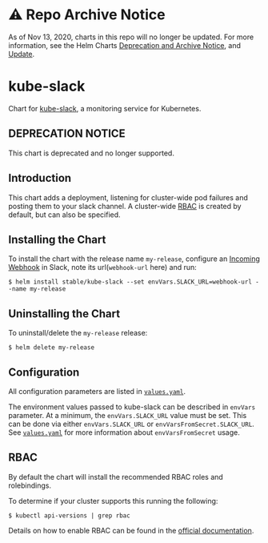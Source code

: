 # ⚠️ Repo Archive Notice

As of Nov 13, 2020, charts in this repo will no longer be updated.
For more information, see the Helm Charts [Deprecation and Archive Notice](https://github.com/nholuongut/Helmcharts#%EF%B8%8F-deprecation-and-archive-notice), and [Update](https://helm.sh/blog/charts-repo-deprecation/).

# kube-slack

Chart for [kube-slack](https://github.com/wongnai/kube-slack), a monitoring service for Kubernetes.

## DEPRECATION NOTICE

This chart is deprecated and no longer supported.

## Introduction

This chart adds a deployment, listening for cluster-wide pod failures and posting them to your slack channel. A cluster-wide [RBAC](https://kubernetes.io/docs/admin/authorization/rbac/) is created by default, but can also be specified.

## Installing the Chart

To install the chart with the release name `my-release`, configure an [Incoming Webhook](https://my.slack.com/apps/A0F7XDUAZ-incoming-webhooks) in Slack, note its url(`webhook-url` here) and run:

```console
$ helm install stable/kube-slack --set envVars.SLACK_URL=webhook-url --name my-release
```

## Uninstalling the Chart

To uninstall/delete the `my-release` release:

```console
$ helm delete my-release
```

## Configuration

All configuration parameters are listed in [`values.yaml`](values.yaml).

The environment values passed to kube-slack can be described in `envVars` parameter. At a minimum, the `envVars.SLACK_URL` value must be set. This can be done via either `envVars.SLACK_URL` or `envVarsFromSecret.SLACK_URL`. See [`values.yaml`](values.yaml) for more information about `envVarsFromSecret` usage.

## RBAC
By default the chart will install the recommended RBAC roles and rolebindings.

To determine if your cluster supports this running the following:

```console
$ kubectl api-versions | grep rbac
```

Details on how to enable RBAC can be found in the [official documentation](https://kubernetes.io/docs/admin/authorization/rbac/).
